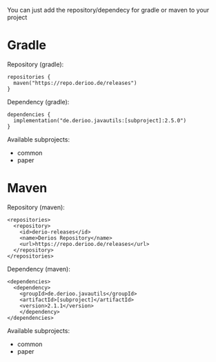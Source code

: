 You can just add the repository/dependecy for gradle or maven to your project

# Gradle

Repository (gradle):
```
repositories {
  maven("https://repo.derioo.de/releases")
}
```

Dependency (gradle):
```
dependencies {
  implementation("de.derioo.javautils:[subproject]:2.5.0")
}
```
Available subprojects:
- common
- paper

# Maven

Repository (maven):
```
<repositories>
  <repository>
    <id>derio-releases</id>
    <name>Derios Repository</name>
    <url>https://repo.derioo.de/releases</url>   
  </repository>
</repositories>
```

Dependency (maven):
```
<dependencies>
  <dependency>
    <groupId>de.derioo.javautils</groupId>
    <artifactId>[subproject]</artifactId>
    <version>2.1.1</version>
    </dependency>
</dependencies>
```

Available subprojects:
- common
- paper
